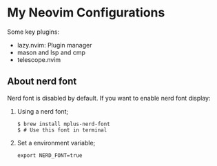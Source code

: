 # My Neovim Configurations

Some key plugins:

- lazy.nvim: Plugin manager
- mason and lsp and cmp
- telescope.nvim


## About nerd font

Nerd font is disabled by default. If you want to enable nerd font display:

1. Using a nerd font;
   ```
   $ brew install mplus-nerd-font
   $ # Use this font in terminal
   ```
2. Set a environment variable;
   ```
   export NERD_FONT=true
   ```
